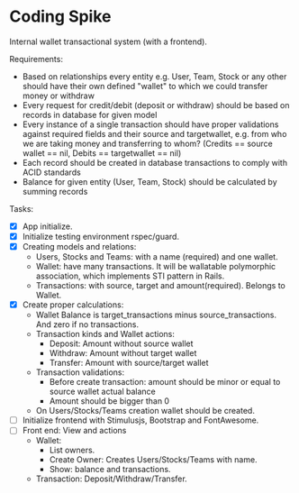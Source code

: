 # Coding Spike

Internal wallet transactional system (with a frontend).

Requirements:
  * Based on relationships every entity e.g. User, Team, Stock or any other 
    should have their own defined "wallet" to which we could transfer money or 
    withdraw
  * Every request for credit/debit (deposit or withdraw) should be based on 
    records in database for given model
  * Every instance of a single transaction should have proper validations against 
    required fields and their source and targetwallet, e.g. from who we are taking 
    money and transferring to whom? (Credits == source wallet == nil, Debits == 
    targetwallet == nil)
  * Each record should be created in database transactions to comply with ACID 
    standards
  * Balance for given entity (User, Team, Stock) should be calculated by summing 
    records

Tasks:
- [x] App initialize.
- [x] Initialize testing environment rspec/guard.
- [x] Creating models and relations:
  * Users, Stocks and Teams: with a name (required) and one wallet.
  * Wallet: have many transactions. It will be wallatable polymorphic association, 
    which implements STI pattern in Rails.
  * Transactions: with source, target and amount(required). Belongs to Wallet.
- [x] Create proper calculations:
  * Wallet Balance is target_transactions minus source_transactions. And zero if
    no transactions.
  * Transaction kinds and Wallet actions:
    * Deposit: Amount without source wallet
    * Withdraw: Amount without target wallet
    * Transfer: Amount with source/target wallet
  * Transaction validations:
    * Before create transaction: amount should be minor or equal to source wallet
      actual balance
    * Amount should be bigger than 0
  * On Users/Stocks/Teams creation wallet should be created.
- [ ] Initialize frontend with Stimulusjs, Bootstrap and FontAwesome.
- [ ] Front end: View and actions
  * Wallet:
    * List owners.
    * Create Owner: Creates Users/Stocks/Teams with name.
    * Show: balance and transactions.
  * Transaction: Deposit/Withdraw/Transfer.
